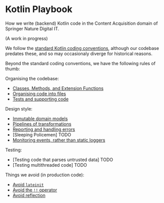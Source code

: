 # Kotlin Playbook

How we write (backend) Kotlin code in the Content Acquisition domain of Springer Nature Digital IT.

(A work in progress)

We follow the [standard Kotlin coding conventions](https://kotlinlang.org/docs/reference/coding-conventions.html), although our codebase predates these, and so may occasionaly diverge for historical reasons.

Beyond the standard coding conventions, we have the following rules of thumb:

Organising the codebase:
* [Classes, Methods, and Extension Functions](classes-methods-extension-functions/README.md)
* [Organising code into files](organising-code/README.md)
* [Tests and supporting code](test-code/README.md)

Design style:
* [Immutable domain models](immutable-domain-models/README.md)
* [Pipelines of transformations](pipelines-of-transformations/README.md)
* [Reporting and handling errors](error-reporting/README.md)
* [Sleeping Policemen] TODO
* [Monitoring events, rather than static loggers](monitoring-events/README.md)

Testing:
* [Testing code that parses untrusted data] TODO
* [Testing multithreaded code] TODO

Things we avoid (in production code):
* [Avoid `lateinit`](lateinit/README.md)
* [Avoid the `!!` operator](bang-bang/README.md)
* [Avoid reflection](reflection/README.md)
